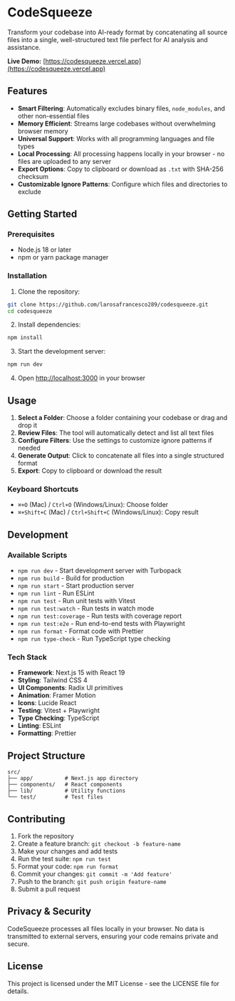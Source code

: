 # CodeSqueeze

Transform your codebase into AI-ready format by concatenating all source files into a single, well-structured text file perfect for AI analysis and assistance.

**Live Demo:** [https://codesqueeze.vercel.app](https://codesqueeze.vercel.app)

## Features

- **Smart Filtering**: Automatically excludes binary files, `node_modules`, and other non-essential files
- **Memory Efficient**: Streams large codebases without overwhelming browser memory
- **Universal Support**: Works with all programming languages and file types
- **Local Processing**: All processing happens locally in your browser - no files are uploaded to any server
- **Export Options**: Copy to clipboard or download as `.txt` with SHA-256 checksum
- **Customizable Ignore Patterns**: Configure which files and directories to exclude

## Getting Started

### Prerequisites

- Node.js 18 or later
- npm or yarn package manager

### Installation

1. Clone the repository:
```bash
git clone https://github.com/larosafrancesco289/codesqueeze.git
cd codesqueeze
```

2. Install dependencies:
```bash
npm install
```

3. Start the development server:
```bash
npm run dev
```

4. Open [http://localhost:3000](http://localhost:3000) in your browser

## Usage

1. **Select a Folder**: Choose a folder containing your codebase or drag and drop it
2. **Review Files**: The tool will automatically detect and list all text files
3. **Configure Filters**: Use the settings to customize ignore patterns if needed
4. **Generate Output**: Click to concatenate all files into a single structured format
5. **Export**: Copy to clipboard or download the result

### Keyboard Shortcuts

- `⌘+O` (Mac) / `Ctrl+O` (Windows/Linux): Choose folder
- `⌘+Shift+C` (Mac) / `Ctrl+Shift+C` (Windows/Linux): Copy result

## Development

### Available Scripts

- `npm run dev` - Start development server with Turbopack
- `npm run build` - Build for production
- `npm run start` - Start production server
- `npm run lint` - Run ESLint
- `npm run test` - Run unit tests with Vitest
- `npm run test:watch` - Run tests in watch mode
- `npm run test:coverage` - Run tests with coverage report
- `npm run test:e2e` - Run end-to-end tests with Playwright
- `npm run format` - Format code with Prettier
- `npm run type-check` - Run TypeScript type checking

### Tech Stack

- **Framework**: Next.js 15 with React 19
- **Styling**: Tailwind CSS 4
- **UI Components**: Radix UI primitives
- **Animation**: Framer Motion
- **Icons**: Lucide React
- **Testing**: Vitest + Playwright
- **Type Checking**: TypeScript
- **Linting**: ESLint
- **Formatting**: Prettier

## Project Structure

```
src/
├── app/          # Next.js app directory
├── components/   # React components
├── lib/          # Utility functions
└── test/         # Test files
```

## Contributing

1. Fork the repository
2. Create a feature branch: `git checkout -b feature-name`
3. Make your changes and add tests
4. Run the test suite: `npm run test`
5. Format your code: `npm run format`
6. Commit your changes: `git commit -m 'Add feature'`
7. Push to the branch: `git push origin feature-name`
8. Submit a pull request

## Privacy & Security

CodeSqueeze processes all files locally in your browser. No data is transmitted to external servers, ensuring your code remains private and secure.

## License

This project is licensed under the MIT License - see the LICENSE file for details. 